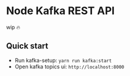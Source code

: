 # Node Kafka REST API

wip :fire:

## Quick start
- Run kafka-setup: `yarn run kafka:start`
- Open kafka topics ui: `http://localhost:8000`
